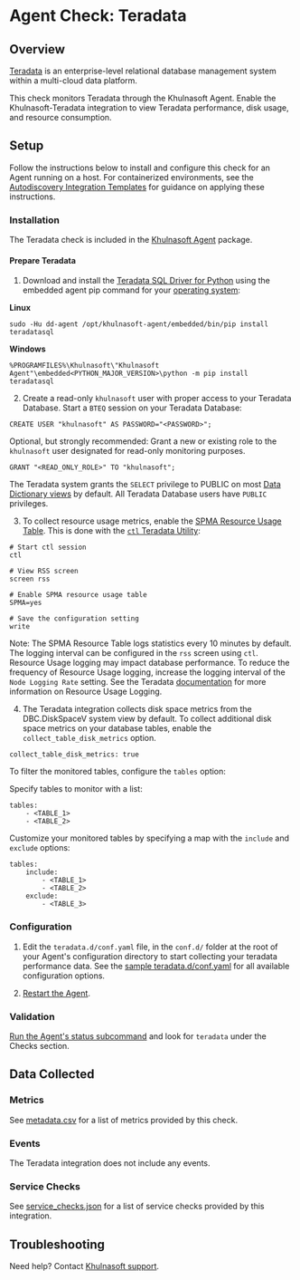 # Agent Check: Teradata

## Overview

[Teradata][1] is an enterprise-level relational database management system within a multi-cloud data platform. 

This check monitors Teradata through the Khulnasoft Agent. Enable the Khulnasoft-Teradata integration to view Teradata performance, disk usage, and resource consumption.

## Setup

Follow the instructions below to install and configure this check for an Agent running on a host. For containerized environments, see the [Autodiscovery Integration Templates][3] for guidance on applying these instructions.

### Installation

The Teradata check is included in the [Khulnasoft Agent][2] package.

#### Prepare Teradata

1. Download and install the [Teradata SQL Driver for Python][10] using the embedded agent pip command for your [operating system][11]:

**Linux**

```
sudo -Hu dd-agent /opt/khulnasoft-agent/embedded/bin/pip install teradatasql
```

**Windows**

```
%PROGRAMFILES%\Khulnasoft\"Khulnasoft Agent"\embedded<PYTHON_MAJOR_VERSION>\python -m pip install teradatasql
```

2. Create a read-only `khulnasoft` user with proper access to your Teradata Database. Start a `BTEQ` session on your Teradata Database:

```shell
CREATE USER "khulnasoft" AS PASSWORD="<PASSWORD>";
```

Optional, but strongly recommended: Grant a new or existing role to the `khulnasoft` user designated for read-only monitoring purposes. 

```shell
GRANT "<READ_ONLY_ROLE>" TO "khulnasoft"; 
```

The Teradata system grants the `SELECT` privilege to PUBLIC on most [Data Dictionary views][12] by default. All Teradata Database users have `PUBLIC` privileges.

3. To collect resource usage metrics, enable the [SPMA Resource Usage Table][13]. This is done with the [`ctl` Teradata Utility][14]:

```shell
# Start ctl session
ctl

# View RSS screen
screen rss

# Enable SPMA resource usage table
SPMA=yes

# Save the configuration setting
write
```

Note: The SPMA Resource Table logs statistics every 10 minutes by default. The logging interval can be configured in the `rss` screen using `ctl`. Resource Usage logging may impact database performance. To reduce the frequency of Resource Usage logging, increase the logging interval of the `Node Logging Rate` setting. See the Teradata [documentation][15] for more information on Resource Usage Logging.

4. The Teradata integration collects disk space metrics from the DBC.DiskSpaceV system view by default. To collect additional disk space metrics on your database tables, enable the `collect_table_disk_metrics` option. 

```
collect_table_disk_metrics: true
```

To filter the monitored tables, configure the `tables` option:

Specify tables to monitor with a list:

```
tables:
    - <TABLE_1>
    - <TABLE_2>
```

Customize your monitored tables by specifying a map with the `include` and `exclude` options:

```
tables:
    include:
        - <TABLE_1>
        - <TABLE_2>
    exclude:
        - <TABLE_3>
```

### Configuration

1. Edit the `teradata.d/conf.yaml` file, in the `conf.d/` folder at the root of your Agent's configuration directory to start collecting your teradata performance data. See the [sample teradata.d/conf.yaml][4] for all available configuration options.

2. [Restart the Agent][5].

### Validation

[Run the Agent's status subcommand][6] and look for `teradata` under the Checks section.

## Data Collected

### Metrics

See [metadata.csv][7] for a list of metrics provided by this check.

### Events

The Teradata integration does not include any events.

### Service Checks

See [service_checks.json][8] for a list of service checks provided by this integration.

## Troubleshooting

Need help? Contact [Khulnasoft support][9].


[1]: https://www.teradata.com/
[2]: https://app.khulnasoft.com/account/settings/agent/latest
[3]: https://docs.khulnasoft.com/agent/kubernetes/integrations/
[4]: https://github.com/KhulnaSoft/integrations-core/blob/master/teradata/khulnasoft_checks/teradata/data/conf.yaml.example
[5]: https://docs.khulnasoft.com/agent/guide/agent-commands/#start-stop-and-restart-the-agent
[6]: https://docs.khulnasoft.com/agent/guide/agent-commands/#agent-status-and-information
[7]: https://github.com/KhulnaSoft/integrations-core/blob/master/teradata/metadata.csv
[8]: https://github.com/KhulnaSoft/integrations-core/blob/master/teradata/assets/service_checks.json
[9]: https://docs.khulnasoft.com/help/
[10]: https://github.com/Teradata/python-driver#Installation
[11]: https://docs.khulnasoft.com/developers/guide/custom-python-package/?tab=linux#pagetitle 
[12]:https://docs.teradata.com/r/Teradata-VantageTM-Data-Dictionary/July-2021/Data-Dictionary-Views/Access-to-Data-Dictionary-Views/Default-PUBLIC-Privileges-for-Views
[13]: https://docs.teradata.com/r/Teradata-VantageTM-Resource-Usage-Macros-and-Tables/July-2021/ResUsageSpma-Table
[14]: https://docs.teradata.com/r/Teradata-VantageTM-Database-Utilities/July-2021/Control-GDO-Editor-ctl/Ctl-Commands/SCREEN
[15]: https://docs.teradata.com/r/Teradata-VantageTM-Resource-Usage-Macros-and-Tables/July-2021/Planning-Your-Resource-Usage-Data/Resource-Usage-Logging

